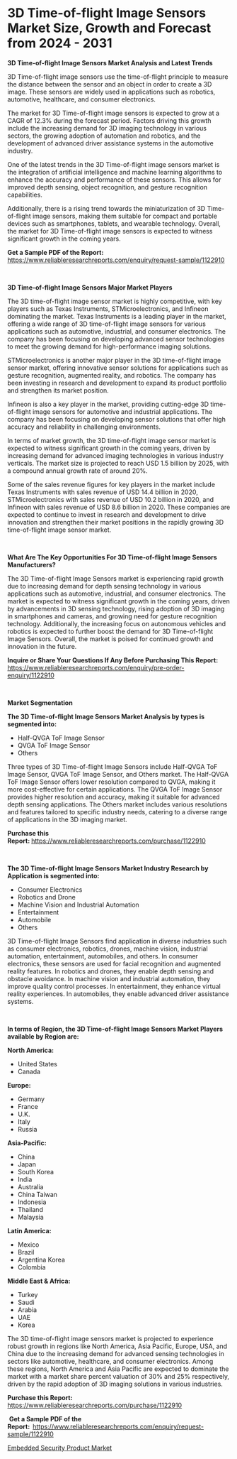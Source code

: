 <p><h1>3D Time-of-flight Image Sensors Market Size, Growth and Forecast from 2024 - 2031</h1></p><p><strong>3D Time-of-flight Image Sensors Market Analysis and Latest Trends</strong></p>
<p><p>3D Time-of-flight image sensors use the time-of-flight principle to measure the distance between the sensor and an object in order to create a 3D image. These sensors are widely used in applications such as robotics, automotive, healthcare, and consumer electronics.</p><p>The market for 3D Time-of-flight image sensors is expected to grow at a CAGR of 12.3% during the forecast period. Factors driving this growth include the increasing demand for 3D imaging technology in various sectors, the growing adoption of automation and robotics, and the development of advanced driver assistance systems in the automotive industry.</p><p>One of the latest trends in the 3D Time-of-flight image sensors market is the integration of artificial intelligence and machine learning algorithms to enhance the accuracy and performance of these sensors. This allows for improved depth sensing, object recognition, and gesture recognition capabilities.</p><p>Additionally, there is a rising trend towards the miniaturization of 3D Time-of-flight image sensors, making them suitable for compact and portable devices such as smartphones, tablets, and wearable technology. Overall, the market for 3D Time-of-flight image sensors is expected to witness significant growth in the coming years.</p></p>
<p><strong>Get a Sample PDF of the Report:&nbsp;</strong> <a href="https://www.reliableresearchreports.com/enquiry/request-sample/1122910">https://www.reliableresearchreports.com/enquiry/request-sample/1122910</a></p>
<p>&nbsp;</p>
<p><strong>3D Time-of-flight Image Sensors Major Market Players</strong></p>
<p><p>The 3D time-of-flight image sensor market is highly competitive, with key players such as Texas Instruments, STMicroelectronics, and Infineon dominating the market. Texas Instruments is a leading player in the market, offering a wide range of 3D time-of-flight image sensors for various applications such as automotive, industrial, and consumer electronics. The company has been focusing on developing advanced sensor technologies to meet the growing demand for high-performance imaging solutions.</p><p>STMicroelectronics is another major player in the 3D time-of-flight image sensor market, offering innovative sensor solutions for applications such as gesture recognition, augmented reality, and robotics. The company has been investing in research and development to expand its product portfolio and strengthen its market position.</p><p>Infineon is also a key player in the market, providing cutting-edge 3D time-of-flight image sensors for automotive and industrial applications. The company has been focusing on developing sensor solutions that offer high accuracy and reliability in challenging environments.</p><p>In terms of market growth, the 3D time-of-flight image sensor market is expected to witness significant growth in the coming years, driven by increasing demand for advanced imaging technologies in various industry verticals. The market size is projected to reach USD 1.5 billion by 2025, with a compound annual growth rate of around 20%.</p><p>Some of the sales revenue figures for key players in the market include Texas Instruments with sales revenue of USD 14.4 billion in 2020, STMicroelectronics with sales revenue of USD 10.2 billion in 2020, and Infineon with sales revenue of USD 8.6 billion in 2020. These companies are expected to continue to invest in research and development to drive innovation and strengthen their market positions in the rapidly growing 3D time-of-flight image sensor market.</p></p>
<p>&nbsp;</p>
<p><strong>What Are The Key Opportunities For 3D Time-of-flight Image Sensors Manufacturers?</strong></p>
<p><p>The 3D Time-of-flight Image Sensors market is experiencing rapid growth due to increasing demand for depth sensing technology in various applications such as automotive, industrial, and consumer electronics. The market is expected to witness significant growth in the coming years, driven by advancements in 3D sensing technology, rising adoption of 3D imaging in smartphones and cameras, and growing need for gesture recognition technology. Additionally, the increasing focus on autonomous vehicles and robotics is expected to further boost the demand for 3D Time-of-flight Image Sensors. Overall, the market is poised for continued growth and innovation in the future.</p></p>
<p><strong>Inquire or Share Your Questions If Any Before Purchasing This Report:</strong> <a href="https://www.reliableresearchreports.com/enquiry/pre-order-enquiry/1122910">https://www.reliableresearchreports.com/enquiry/pre-order-enquiry/1122910</a></p>
<p>&nbsp;</p>
<p><strong>Market Segmentation</strong></p>
<p><strong>The 3D Time-of-flight Image Sensors Market Analysis by types is segmented into:</strong></p>
<p><ul><li>Half-QVGA ToF Image Sensor</li><li>QVGA ToF Image Sensor</li><li>Others</li></ul></p>
<p><p>Three types of 3D Time-of-flight Image Sensors include Half-QVGA ToF Image Sensor, QVGA ToF Image Sensor, and Others market. The Half-QVGA ToF Image Sensor offers lower resolution compared to QVGA, making it more cost-effective for certain applications. The QVGA ToF Image Sensor provides higher resolution and accuracy, making it suitable for advanced depth sensing applications. The Others market includes various resolutions and features tailored to specific industry needs, catering to a diverse range of applications in the 3D imaging market.</p></p>
<p><strong>Purchase this Report:&nbsp;</strong><a href="https://www.reliableresearchreports.com/purchase/1122910">https://www.reliableresearchreports.com/purchase/1122910</a></p>
<p>&nbsp;</p>
<p><strong>The 3D Time-of-flight Image Sensors Market Industry Research by Application is segmented into:</strong></p>
<p><ul><li>Consumer Electronics</li><li>Robotics and Drone</li><li>Machine Vision and Industrial Automation</li><li>Entertainment</li><li>Automobile</li><li>Others</li></ul></p>
<p><p>3D Time-of-flight Image Sensors find application in diverse industries such as consumer electronics, robotics, drones, machine vision, industrial automation, entertainment, automobiles, and others. In consumer electronics, these sensors are used for facial recognition and augmented reality features. In robotics and drones, they enable depth sensing and obstacle avoidance. In machine vision and industrial automation, they improve quality control processes. In entertainment, they enhance virtual reality experiences. In automobiles, they enable advanced driver assistance systems.</p></p>
<p>&nbsp;</p>
<p><strong>In terms of Region, the 3D Time-of-flight Image Sensors Market Players available by Region are:</strong></p>
<p>
    <p> <strong> North America: </strong>
        <ul>
            <li>United States</li>
            <li>Canada</li>
        </ul>
        </p> 
    <p> <strong> Europe: </strong>
        <ul>
            <li>Germany</li>
            <li>France</li>
            <li>U.K.</li>
            <li>Italy</li>
            <li>Russia</li>
        </ul>
        </p> 
    <p> <strong> Asia-Pacific: </strong>
        <ul>
            <li>China</li>
            <li>Japan</li>
            <li>South Korea</li>
            <li>India</li>
            <li>Australia</li>
            <li>China Taiwan</li>
            <li>Indonesia</li>
            <li>Thailand</li>
            <li>Malaysia</li>
        </ul>
        </p> 
    <p> <strong> Latin America: </strong>
        <ul>
            <li>Mexico</li>
            <li>Brazil</li>
            <li>Argentina Korea</li>
            <li>Colombia</li>
        </ul>
        </p> 
    <p> <strong> Middle East & Africa: </strong>
        <ul>
            <li>Turkey</li>
            <li>Saudi</li>
            <li>Arabia</li>
            <li>UAE</li>
            <li>Korea</li>
        </ul>
    </p>
    </p>
<p><p>The 3D time-of-flight image sensors market is projected to experience robust growth in regions like North America, Asia Pacific, Europe, USA, and China due to the increasing demand for advanced sensing technologies in sectors like automotive, healthcare, and consumer electronics. Among these regions, North America and Asia Pacific are expected to dominate the market with a market share percent valuation of 30% and 25% respectively, driven by the rapid adoption of 3D imaging solutions in various industries.</p></p>
<p><strong>Purchase this Report: </strong><a href="https://www.reliableresearchreports.com/purchase/1122910">https://www.reliableresearchreports.com/purchase/1122910</a></p>
<p>&nbsp;<strong>Get a Sample PDF of the Report:&nbsp;&nbsp;</strong><a href="https://www.reliableresearchreports.com/enquiry/request-sample/1122910">https://www.reliableresearchreports.com/enquiry/request-sample/1122910</a></p>
<p><strong></strong></p>
<p><p><a href="https://github.com/ChiragRP21/Market-Research-Report-List-4/blob/main/embedded-security-product-market.md">Embedded Security Product Market</a></p></p>